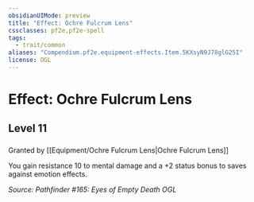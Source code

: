 ```yaml
---
obsidianUIMode: preview
title: "Effect: Ochre Fulcrum Lens"
cssclasses: pf2e,pf2e-spell
tags:
  - trait/common
aliases: "Compendium.pf2e.equipment-effects.Item.5KXsyN9J78glG25I"
license: OGL
---
```

# Effect: Ochre Fulcrum Lens
## Level 11
### 






Granted by [[Equipment/Ochre Fulcrum Lens|Ochre Fulcrum Lens]]

You gain resistance 10 to mental damage and a +2 status bonus to saves against emotion effects.

*Source: Pathfinder #165: Eyes of Empty Death*
*OGL*